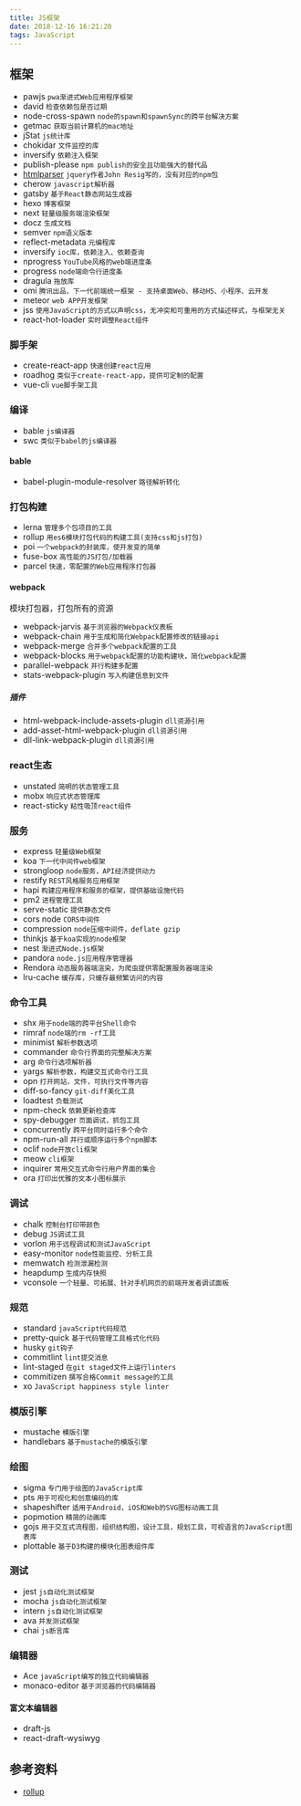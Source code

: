 ```yaml
---
title: JS框架
date: 2018-12-16 16:21:20
tags: JavaScript
---
```


## 框架
- pawjs `pwa渐进式Web应用程序框架`
- david `检查依赖包是否过期`
- node-cross-spawn `node的spawn和spawnSync的跨平台解决方案`
- getmac `获取当前计算机的mac地址`
- jStat `js统计库`
- chokidar `文件监控的库`
- inversify `依赖注入框架`
- publish-please `npm publish的安全且功能强大的替代品`
- [htmlparser](https://johnresig.com/files/htmlparser.js) `jquery作者John Resig写的，没有对应的npm包`
- cherow `javascript解析器`
- gatsby `基于React静态网站生成器`
- hexo `博客框架`
- next `轻量级服务端渲染框架`
- docz `生成文档`
- semver `npm语义版本`
- reflect-metadata `元编程库`
- inversify `ioc库，依赖注入、依赖查询`
- nprogress `YouTube风格的web端进度条`
- progress `node端命令行进度条`
- dragula `拖放库`
- omi `腾讯出品，下一代前端统一框架 - 支持桌面Web、移动H5、小程序、云开发`
- meteor `web APP开发框架`
- jss `使用JavaScript的方式以声明css，无冲突和可重用的方式描述样式，与框架无关`
- react-hot-loader `实时调整React组件`

### 脚手架
- create-react-app `快速创建react应用`
- roadhog `类似于create-react-app，提供可定制的配置`
- vue-cli `vue脚手架工具`

### 编译
- bable `js编译器`
- swc `类似于babel的js编译器`

#### bable
- babel-plugin-module-resolver `路径解析转化`

### 打包构建
- lerna `管理多个包项目的工具`
- rollup `用es6模块打包代码的构建工具(支持css和js打包)`
- poi `一个webpack的封装库，使开发变的简单`
- fuse-box `高性能的JS打包/加载器`
- parcel `快速，零配置的Web应用程序打包器`

#### webpack
模块打包器，打包所有的资源

- webpack-jarvis `基于浏览器的Webpack仪表板`
- webpack-chain `用于生成和简化Webpack配置修改的链接api`
- webpack-merge `合并多个webpack配置的工具`
- webpack-blocks `用于webpack配置的功能构建块，简化webpack配置`
- parallel-webpack `并行构建多配置`
- stats-webpack-plugin `写入构建信息到文件`

##### 插件
- html-webpack-include-assets-plugin `dll资源引用`
- add-asset-html-webpack-plugin `dll资源引用`
- dll-link-webpack-plugin `dll资源引用`

### react生态
- unstated `简明的状态管理工具`
- mobx `响应式状态管理库`
- react-sticky `粘性吸顶react组件`

### 服务
- express `轻量级Web框架`
- koa `下一代中间件web框架`
- strongloop `node服务，API经济提供动力`
- restify `REST风格服务应用框架`
- hapi `构建应用程序和服务的框架，提供基础设施代码`
- pm2 `进程管理工具`
- serve-static `提供静态文件`
- cors node `CORS中间件`
- compression `node压缩中间件，deflate gzip`
- thinkjs `基于koa实现的node框架`
- nest `渐进式Node.js框架`
- pandora `node.js应用程序管理器`
- Rendora `动态服务器端渲染，为爬虫提供零配置服务器端渲染`
- lru-cache `缓存库，只缓存最频繁访问的内容`

### 命令工具
- shx `用于node端的跨平台Shell命令`
- rimraf `node端的rm -rf工具`
- minimist `解析参数选项`
- commander `命令行界面的完整解决方案`
- arg `命令行选项解析器`
- yargs `解析参数，构建交互式命令行工具`
- opn `打开网站，文件，可执行文件等内容`
- diff-so-fancy `git-diff美化工具`
- loadtest `负载测试`
- npm-check `依赖更新检查库`
- spy-debugger `页面调试，抓包工具`
- concurrently `跨平台同时运行多个命令`
- npm-run-all `并行或顺序运行多个npm脚本`
- oclif `node开放cli框架`
- meow `cli框架`
- inquirer `常用交互式命令行用户界面的集合`
- ora `打印出优雅的文本小图标展示`

### 调试
- chalk `控制台打印带颜色`
- debug `JS调试工具`
- vorlon `用于远程调试和测试JavaScript`
- easy-monitor `node性能监控、分析工具`
- memwatch `检测泄漏检测`
- heapdump `生成内存快照`
- vconsole `一个轻量、可拓展、针对手机网页的前端开发者调试面板`

### 规范
- standard `javaScript代码规范`
- pretty-quick `基于代码管理工具格式化代码`
- husky `git钩子`
- commitlint `lint提交消息`
- lint-staged `在git staged文件上运行linters`
- commitizen `撰写合格Commit message的工具`
- xo `JavaScript happiness style linter`

### 模版引擎
- mustache `模版引擎`
- handlebars `基于mustache的模版引擎`

### 绘图
- sigma `专门用于绘图的JavaScript库`
- pts `用于可视化和创意编码的库`
- shapeshifter `适用于Android，iOS和Web的SVG图标动画工具`
- popmotion `精简的动画库`
- gojs `用于交互式流程图，组织结构图，设计工具，规划工具，可视语言的JavaScript图表库`
- plottable `基于D3构建的模块化图表组件库`

### 测试
- jest `js自动化测试框架`
- mocha `js自动化测试框架`
- intern `js自动化测试框架`
- ava `并发测试框架`
- chai `js断言库`

### 编辑器
- Ace `javaScript编写的独立代码编辑器`
- monaco-editor `基于浏览器的代码编辑器`

#### 富文本编辑器
- draft-js
- react-draft-wysiwyg

## 参考资料
- [rollup](https://www.rollupjs.com/guide/zh)
